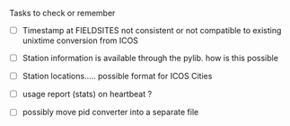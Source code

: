 Tasks to check or remember

- [ ] Timestamp at FIELDSITES not consistent or not compatible to existing unixtime conversion from ICOS
- [ ] Station information is available through the pylib. how is this possible
- [ ] Station locations..... possible format for ICOS  Cities
- [ ] usage report (stats) on heartbeat ?
- [ ] possibly move pid converter into a separate file



